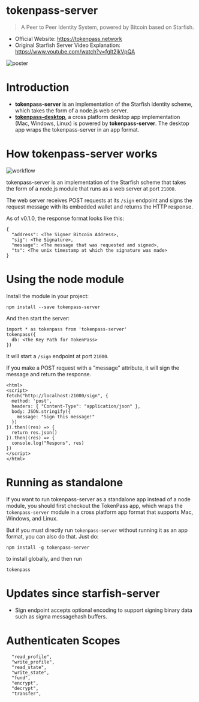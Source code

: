 # tokenpass-server

> A Peer to Peer Identity System, powered by Bitcoin based on Starfish.

- Official Website: https://tokenpass.network
- Original Starfish Server Video Explanation: https://www.youtube.com/watch?v=fglt2jkVpQA

![poster](poster.png)

# Introduction

- **tokenpass-server** is an implementation of the Starfish identity scheme, which takes the form of a node.js web server.
- **[tokenpass-desktop](https://github.com/rohenaz/tokenpass-desktop)**, a cross platform desktop app implementation (Mac, Windows, Linux) is powered by **tokenpass-server**. The desktop app wraps the tokenpass-server in an app format.

# How tokenpass-server works

![workflow](workflow.png)

tokenpass-server is an implementation of the Starfish scheme that takes the form of a node.js module that runs as a web server at port `21000`.

The web server receives POST requests at its `/sign` endpoint and signs the request message with its embedded wallet and returns the HTTP response.

As of v0.1.0, the response format looks like this:

```
{
  "address": <The Signer Bitcoin Address>,
  "sig": <The Signature>,
  "message": <The message that was requested and signed>,
  "ts": <The unix timestamp at which the signature was made>
}
```

# Using the node module

Install the module in your project:

```
npm install --save tokenpass-server
```

And then start the server:

```
import * as tokenpass from 'tokenpass-server'
tokenpass({
  db: <The Key Path for TokenPass>
})
```

It will start a `/sign` endpoint at port `21000`.

If you make a POST request with a "message" attribute, it will sign the message and return the response.

```
<html>
<script>
fetch("http://localhost:21000/sign", {
  method: 'post',
  headers: { "Content-Type": "application/json" },
  body: JSON.stringify({
    message: "Sign this message!"
  })
}).then((res) => {
  return res.json()
}).then((res) => {
  console.log("Respons", res)
})
</script>
</html>
```

# Running as standalone

If you want to run tokenpass-server as a standalone app instead of a node module, you should first checkout the TokenPass app, which wraps the `tokenpass-server` module in a cross platform app format that supports Mac, Windows, and Linux.

But if you must directly run `tokenpass-server` without running it as an app format, you can also do that. Just do:

```
npm install -g tokenpass-server
```

to install globally, and then run

```
tokenpass
```

# Updates since starfish-server

- Sign endpoint accepts optional encoding to support signing binary data such as sigma messagehash buffers.

# Authenticaten Scopes

```
  "read_profile",
  "write_profile",
  "read_state",
  "write_state",
  "fund",
  "encrypt",
  "decrypt",
  "transfer",
```
